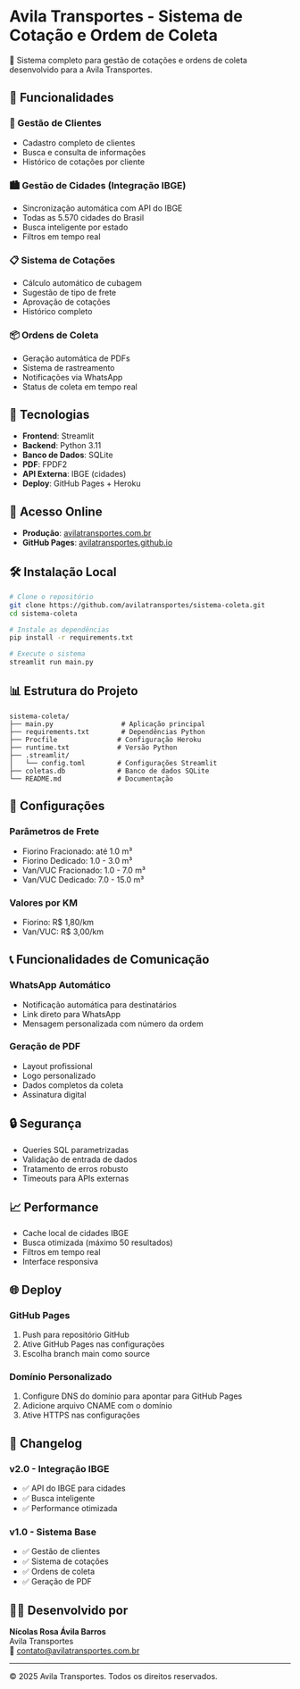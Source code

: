 # Avila Transportes - Sistema de Cotação e Ordem de Coleta

🚚 Sistema completo para gestão de cotações e ordens de coleta desenvolvido para a Avila Transportes.

## 🌟 Funcionalidades

### 🏢 Gestão de Clientes
- Cadastro completo de clientes
- Busca e consulta de informações
- Histórico de cotações por cliente

### 🏙️ Gestão de Cidades (Integração IBGE)
- Sincronização automática com API do IBGE
- Todas as 5.570 cidades do Brasil
- Busca inteligente por estado
- Filtros em tempo real

### 📋 Sistema de Cotações
- Cálculo automático de cubagem
- Sugestão de tipo de frete
- Aprovação de cotações
- Histórico completo

### 📦 Ordens de Coleta
- Geração automática de PDFs
- Sistema de rastreamento
- Notificações via WhatsApp
- Status de coleta em tempo real

## 🚀 Tecnologias

- **Frontend**: Streamlit
- **Backend**: Python 3.11
- **Banco de Dados**: SQLite
- **PDF**: FPDF2
- **API Externa**: IBGE (cidades)
- **Deploy**: GitHub Pages + Heroku

## 📱 Acesso Online

- **Produção**: [avilatransportes.com.br](https://avilatransportes.com.br)
- **GitHub Pages**: [avilatransportes.github.io](https://avilatransportes.github.io)

## 🛠️ Instalação Local

```bash
# Clone o repositório
git clone https://github.com/avilatransportes/sistema-coleta.git
cd sistema-coleta

# Instale as dependências
pip install -r requirements.txt

# Execute o sistema
streamlit run main.py
```

## 📊 Estrutura do Projeto

```
sistema-coleta/
├── main.py                 # Aplicação principal
├── requirements.txt        # Dependências Python
├── Procfile               # Configuração Heroku
├── runtime.txt            # Versão Python
├── .streamlit/
│   └── config.toml        # Configurações Streamlit
├── coletas.db             # Banco de dados SQLite
└── README.md              # Documentação
```

## 🔧 Configurações

### Parâmetros de Frete
- Fiorino Fracionado: até 1.0 m³
- Fiorino Dedicado: 1.0 - 3.0 m³
- Van/VUC Fracionado: 1.0 - 7.0 m³
- Van/VUC Dedicado: 7.0 - 15.0 m³

### Valores por KM
- Fiorino: R$ 1,80/km
- Van/VUC: R$ 3,00/km

## 📞 Funcionalidades de Comunicação

### WhatsApp Automático
- Notificação automática para destinatários
- Link direto para WhatsApp
- Mensagem personalizada com número da ordem

### Geração de PDF
- Layout profissional
- Logo personalizado
- Dados completos da coleta
- Assinatura digital

## 🔒 Segurança

- Queries SQL parametrizadas
- Validação de entrada de dados
- Tratamento de erros robusto
- Timeouts para APIs externas

## 📈 Performance

- Cache local de cidades IBGE
- Busca otimizada (máximo 50 resultados)
- Filtros em tempo real
- Interface responsiva

## 🌐 Deploy

### GitHub Pages
1. Push para repositório GitHub
2. Ative GitHub Pages nas configurações
3. Escolha branch main como source

### Domínio Personalizado
1. Configure DNS do domínio para apontar para GitHub Pages
2. Adicione arquivo CNAME com o domínio
3. Ative HTTPS nas configurações

## 📝 Changelog

### v2.0 - Integração IBGE
- ✅ API do IBGE para cidades
- ✅ Busca inteligente
- ✅ Performance otimizada

### v1.0 - Sistema Base
- ✅ Gestão de clientes
- ✅ Sistema de cotações
- ✅ Ordens de coleta
- ✅ Geração de PDF

## 👨‍💻 Desenvolvido por

**Nícolas Rosa Ávila Barros**  
Avila Transportes  
📧 contato@avilatransportes.com.br

---

© 2025 Avila Transportes. Todos os direitos reservados.
